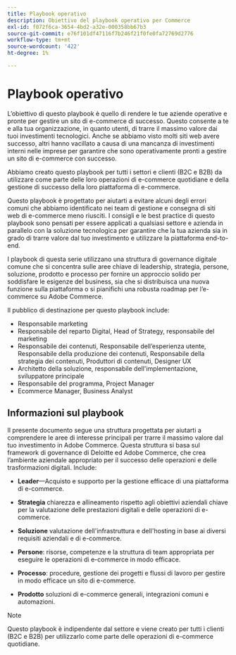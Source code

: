 ```yaml
---
title: Playbook operativo
description: Obiettivo del playbook operativo per Commerce
exl-id: f072f6ca-3654-4bd2-a32e-000358bb67b3
source-git-commit: e76f101df47116f7b246f21f0fe0fa72769d2776
workflow-type: tm+mt
source-wordcount: '422'
ht-degree: 1%

---
```


# Playbook operativo

L’obiettivo di questo playbook è quello di rendere le tue aziende operative e pronte per gestire un sito di e-commerce di successo. Questo consente a te e alla tua organizzazione, in quanto utenti, di trarre il massimo valore dai tuoi investimenti tecnologici. Anche se abbiamo visto molti siti web avere successo, altri hanno vacillato a causa di una mancanza di investimenti interni nelle imprese per garantire che sono operativamente pronti a gestire un sito di e-commerce con successo.

Abbiamo creato questo playbook per tutti i settori e clienti (B2C e B2B) da utilizzare come parte delle loro operazioni di e-commerce quotidiane e della gestione di successo della loro piattaforma di e-commerce.

Questo playbook è progettato per aiutarti a evitare alcuni degli errori comuni che abbiamo identificato nei team di gestione e consegna di siti web di e-commerce meno riusciti. I consigli e le best practice di questo playbook sono pensati per essere applicati a qualsiasi settore e azienda in parallelo con la soluzione tecnologica per garantire che la tua azienda sia in grado di trarre valore dal tuo investimento e utilizzare la piattaforma end-to-end.

I playbook di questa serie utilizzano una struttura di governance digitale comune che si concentra sulle aree chiave di leadership, strategia, persone, soluzione, prodotto e processo per fornire un approccio solido per soddisfare le esigenze del business, sia che si distribuisca una nuova funzione sulla piattaforma o si pianifichi una robusta roadmap per l’e-commerce su Adobe Commerce.

Il pubblico di destinazione per questo playbook include:

- Responsabile marketing
- Responsabile del reparto Digital, Head of Strategy, responsabile del marketing
- Responsabile dei contenuti, Responsabile dell’esperienza utente, Responsabile della produzione dei contenuti, Responsabile della strategia dei contenuti, Produttori di contenuti, Designer UX
- Architetto della soluzione, responsabile dell&#39;implementazione, sviluppatore principale
- Responsabile del programma, Project Manager
- Ecommerce Manager, Business Analyst

## Informazioni sul playbook

Il presente documento segue una struttura progettata per aiutarti a comprendere le aree di interesse principali per trarre il massimo valore dal tuo investimento in Adobe Commerce. Questa struttura si basa sul framework di governance di Deloitte ed Adobe Commerce, che crea l’ambiente aziendale appropriato per il successo delle operazioni e delle trasformazioni digitali. Include:

- **Leader**—Acquisto e supporto per la gestione efficace di una piattaforma di e-commerce.

- **Strategia** chiarezza e allineamento rispetto agli obiettivi aziendali chiave per la valutazione delle prestazioni digitali e delle operazioni di e-commerce.

- **Soluzione** valutazione dell&#39;infrastruttura e dell&#39;hosting in base ai diversi requisiti aziendali e di e-commerce.

- **Persone**: risorse, competenze e la struttura di team appropriata per eseguire le operazioni di e-commerce in modo efficace.

- **Processo**: procedure, gestione dei progetti e flussi di lavoro per gestire in modo efficace un sito di e-commerce.

- **Prodotto** soluzioni di e-commerce generali, integrazioni comuni e automazioni.

>[!NOTE]
>
>Questo playbook è indipendente dal settore e viene creato per tutti i clienti (B2C e B2B) per utilizzarlo come parte delle operazioni di e-commerce quotidiane.
